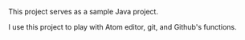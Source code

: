This project serves as a sample Java project.

I use this project to play with Atom editor, git, and Github's functions. 
